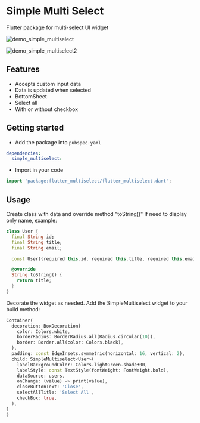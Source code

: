 # Simple Multi Select

Flutter package for multi-select UI widget

![demo_simple_multiselect](https://github.com/user-attachments/assets/c7253d59-aa8a-42be-a1e1-e571c247d896)


![demo_simple_multiselect2](https://github.com/user-attachments/assets/89055f0e-1c4a-4c9f-be78-5dd4bc765240)



## Features

- Accepts custom input data
- Data is updated when selected
- BottomSheet
- Select all
- With or without checkbox

## Getting started

- Add the package into `pubspec.yaml`

```yaml
dependencies:
  simple_multiselect:
```

- Import in your code

```dart
import 'package:flutter_multiselect/flutter_multiselect.dart';
```

## Usage

Create class with data and override method "toString()"
If need to display only name, example: 

```dart
class User {
  final String id;
  final String title;
  final String email;

  const User({required this.id, required this.title, required this.email});

  @override
  String toString() {
    return title;
  }
}
```
Decorate the widget as needed.
Add the SimpleMultiselect widget to your build method:

```dart
Container(
  decoration: BoxDecoration(
    color: Colors.white,
    borderRadius: BorderRadius.all(Radius.circular(10)),
    border: Border.all(color: Colors.black),
  ),
  padding: const EdgeInsets.symmetric(horizontal: 16, vertical: 2),
  child: SimpleMultiselect<User>(
    labelBackgroundColor: Colors.lightGreen.shade300,
    labelStyle: const TextStyle(fontWeight: FontWeight.bold),
    dataSource: users,
    onChange: (value) => print(value),
    closeButtonText: 'Close',
    selectAllTitle: 'Select All',
    checkBox: true,
  ),
)
}
```

